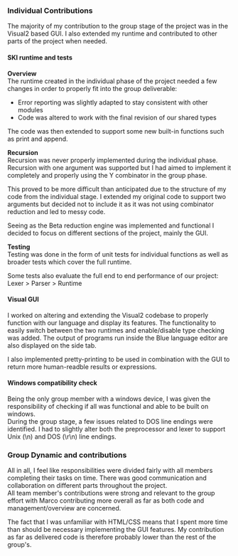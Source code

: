 ### Individual Contributions

The majority of my contribution to the group stage of the project was in the Visual2 based GUI.
I also extended my runtime and contributed to other parts of the project when needed.

#### SKI runtime and tests
**Overview**  
The runtime created in the individual phase of the project needed a few changes
in order to properly fit into the group deliverable:
- Error reporting was slightly adapted to stay consistent with other modules 
- Code was altered to work with the final revision of our shared types  

The code was then extended to support some new built-in functions such as 
print and append. 

**Recursion**  
Recursion was never properly implemented during the individual phase. 
Recursion with one argument was supported but I had aimed to implement it completely
and properly using the Y combinator in the group phase. 

This proved to be more difficult than anticipated due to the structure of
my code from the individual stage. I extended my original code to support two arguments
but decided not to include it as it was not using combinator reduction and led to messy code.

Seeing as the Beta reduction engine was implemented and functional I decided to focus on 
different sections of the project, mainly the GUI.

**Testing**  
Testing was done in the form of unit tests for individual functions as well as broader tests 
which cover the full runtime.

Some tests also evaluate the full end to end performance of our project:  
Lexer > Parser > Runtime


#### Visual GUI
I worked on altering and extending the Visual2 codebase to properly function with our language and
display its features. 
The functionality to easily switch between the two runtimes and enable/disable type checking was added. 
The output of programs run inside the Blue language editor are also displayed on the side tab.

I also implemented pretty-printing to be used in combination with the GUI to 
return more human-readble results or expressions.

#### Windows compatibility check
Being the only group member with a windows device, I was given the responsibility of checking if all was functional
and able to be built on windows.  
During the group stage, a few issues related to DOS line endings were identified. 
I had to slightly alter both the preprocessor and lexer to support Unix (\n) and DOS (\r\n) line endings.

### Group Dynamic and contributions
All in all, I feel like responsibilities were divided fairly with all members completing their tasks on time.
There was good communication and collaboration on different parts throughout the project.  
All team member's contributions were strong and relevant to the group effort with Marco
contributing more overall as far as both code and management/overview are concerned.

The fact that I was unfamiliar with HTML/CSS means that I spent more time than should be necessary implementing the
GUI features. My contribution as far as delivered code is therefore probably lower than the rest of the group's.




